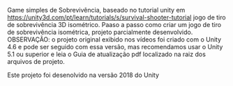 Game simples de Sobrevivência, baseado no tutorial unity em https://unity3d.com/pt/learn/tutorials/s/survival-shooter-tutorial
jogo de tiro de sobrevivência 3D isométrico.
Paaso a passo como criar um jogo de tiro de sobrevivência isométrica, projeto parcialmente desenvolvido.
OBSERVAÇÃO: o projeto original exibido nos vídeos foi criado com o Unity 4.6 e pode ser seguido com essa versão,
mas recomendamos usar o Unity 5.1 ou superior e leia o Guia de atualização pdf localizado na raiz dos arquivos de projeto.

Este projeto foi desenolvido na versão 2018 do Unity
